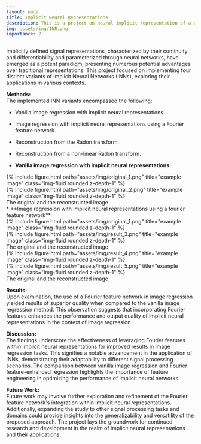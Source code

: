 ```yaml
---
layout: page
title: Implicit Neural Representations
description: This is a project on neural implicit representation of a deep network that can be used to memorize an image or even reconstruct it from non-linear measurements.
img: assets/img/INR.png
importance: 2
---
```


Implicitly defined signal representations, characterized by their continuity and differentiability and parameterized through neural networks, have emerged as a potent paradigm, presenting numerous potential advantages over traditional representations. This project focused on implementing four distinct variants of Implicit Neural Networks (INNs), exploring their applications in various contexts.

**Methods:**<br>
The implemented INN variants encompassed the following:

* Vanilla image regression with implicit neural representations.<br>
* Image regression with implicit neural representations using a Fourier feature network.<br>
* Reconstruction from the Radon transform.<br>
* Reconstruction from a non-linear Radon transform.<br>


* **Vanilla image regression with implicit neural representations**

<div class="row justify-content-sm-center">
    <div class="col-sm mt-3 mt-md-0">
        {% include figure.html path="assets/img/original_1.png"  title="example image" class="img-fluid rounded z-depth-1" %}
    </div>
     <div class="col-sm mt-3 mt-md-0">
        {% include figure.html path="assets/img/original_2.png" title="example image" class="img-fluid rounded z-depth-1"  %}
    </div>
</div> 
<div class="caption">
    The original and the reconstructed image
</div>
<!-- <div class="row">
</div> -->
<!-- <div class="caption">
    This image can also have a caption. It's like magic.
</div> -->
* **Image regression with implicit neural representations using a fourier feature network**

<div class="row justify-content-sm-center">
    <div class="col-sm mt-3 mt-md-0">
        {% include figure.html path="assets/img/original_1.png"  title="example image" class="img-fluid rounded z-depth-1" %}
    </div>
     <div class="col-sm mt-3 mt-md-0">
        {% include figure.html path="assets/img/result_3.png" title="example image" class="img-fluid rounded z-depth-1"  %}
    </div>
</div> 
<div class="caption">
    The original and the reconstructed image
</div>
<div class="row justify-content-sm-center">
    <div class="col-sm mt-3 mt-md-0">
        {% include figure.html path="assets/img/result_4.png"  title="example image" class="img-fluid rounded z-depth-1" %}
    </div>
     <div class="col-sm mt-3 mt-md-0">
        {% include figure.html path="assets/img/result_5.png" title="example image" class="img-fluid rounded z-depth-1"  %}
    </div>
</div> 
<div class="caption">
    The original and the reconstructed image
</div>


**Results:**<br>
Upon examination, the use of a Fourier feature network in image regression yielded results of superior quality when compared to the vanilla image regression method. This observation suggests that incorporating Fourier features enhances the performance and output quality of implicit neural representations in the context of image regression.

**Discussion:**<br>
The findings underscore the effectiveness of leveraging Fourier features within implicit neural representations for improved results in image regression tasks. This signifies a notable advancement in the application of INNs, demonstrating their adaptability to different signal processing scenarios. The comparison between vanilla image regression and Fourier feature-enhanced regression highlights the importance of feature engineering in optimizing the performance of implicit neural networks.

**Future Work:**<br>
Future work may involve further exploration and refinement of the Fourier feature network's integration within implicit neural representations. Additionally, expanding the study to other signal processing tasks and domains could provide insights into the generalizability and versatility of the proposed approach. The project lays the groundwork for continued research and development in the realm of implicit neural representations and their applications.